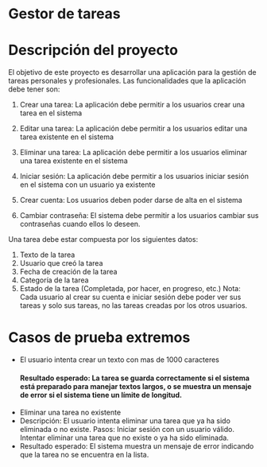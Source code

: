 # Gestor de tareas
# Descripción del proyecto

El objetivo de este proyecto es desarrollar una aplicación para la gestión de tareas personales y
profesionales. Las funcionalidades que la aplicación debe tener son:

1. Crear una tarea: La aplicación debe permitir a los usuarios crear una tarea en el
sistema

3. Editar una tarea: La aplicación debe permitir a los usuarios editar una tarea existente
en el sistema

5. Eliminar una tarea: La aplicación debe permitir a los usuarios eliminar una tarea
existente en el sistema

7. Iniciar sesión: La aplicación debe permitir a los usuarios iniciar sesión en el sistema con
un usuario ya existente

9. Crear cuenta: Los usuarios deben poder darse de alta en el sistema

10. Cambiar contraseña: El sistema debe permitir a los usuarios cambiar sus contraseñas
cuando ellos lo deseen.

Una tarea debe estar compuesta por los siguientes datos:
1. Texto de la tarea
2. Usuario que creó la tarea
3. Fecha de creación de la tarea
4. Categoría de la tarea
5. Estado de la tarea (Completada, por hacer, en progreso, etc.)
Nota: Cada usuario al crear su cuenta e iniciar sesión debe poder ver sus tareas y solo sus tareas,
no las tareas creadas por los otros usuarios.

# Casos de prueba extremos
- El usuario intenta crear un texto con mas de 1000 caracteres
  #### Resultado esperado: La tarea se guarda correctamente si el sistema está preparado para manejar textos largos, o se muestra un mensaje de error si el sistema tiene un límite de longitud. 
- Eliminar una tarea no existente
- Descripción: El usuario intenta eliminar una tarea que ya ha sido eliminada o no existe.
Pasos:
Iniciar sesión con un usuario válido.
Intentar eliminar una tarea que no existe o ya ha sido eliminada.
- Resultado esperado: El sistema muestra un mensaje de error indicando que la tarea no se encuentra en la lista.
